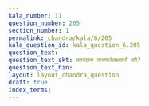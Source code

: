 ```yaml
---
kala_number: 11
question_number: 205
section_number: 1
permalink: chandra/kala/6/205
kala_question_id: kala_question_6.205
question_text: 
question_text_skt: तत्पदस्य वाच्यार्थलक्ष्यार्थौ कौ?
question_text_hin: 
layout: layout_chandra_question
draft: true
index_terms:
---
```


<!-- skt-start -->

<!-- skt-end -->

<!-- eng-start -->
<!-- eng-end -->


